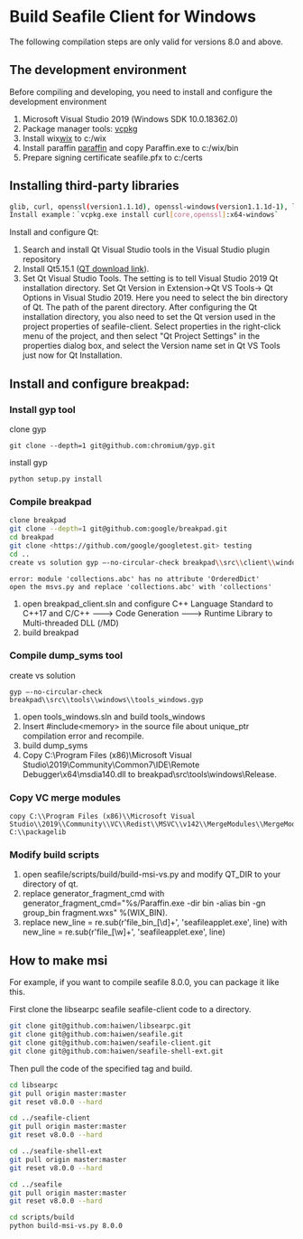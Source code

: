 # Build Seafile Client for Windows

The following compilation steps are only valid for versions 8.0 and above.

## The development environment

Before compiling and developing, you need to install and configure the development environment

1. Microsoft Visual Studio 2019 (Windows SDK 10.0.18362.0)
2. Package manager tools: [vcpkg](https://docs.microsoft.com/en-us/cpp/build/vcpkg?view=vs-2019)
3. Install wix[wix](https://github.com/wixtoolset/wix3/releases/tag/wix3111rtm) to c:/wix
4. Install paraffin [paraffin](https://github.com/Wintellect/Paraffin/releases) and copy Paraffin.exe to c:/wix/bin
5. Prepare signing certificate seafile.pfx to c:/certs

## Installing third-party libraries

```bash
glib, curl, openssl(version1.1.1d), openssl-windows(version1.1.1d-1), libevent, jansson, sqlite3, pthreads, getopt-win32, quazip
Install example：`vcpkg.exe install curl[core,openssl]:x64-windows`

```

Install and configure Qt:

1. Search and install Qt Visual Studio tools in the Visual Studio plugin repository
2. Install Qt5.15.1 ([QT download link](http://download.qt.io/archive/qt/)).
3. Set Qt Visual Studio Tools. The setting is to tell Visual Studio 2019 Qt installation directory. Set Qt Version in Extension->Qt VS Tools-> Qt Options in Visual Studio 2019. Here you need to select the bin directory of Qt. The path of the parent directory. After configuring the Qt installation directory, you also need to set the Qt version used in the project properties of seafile-client. Select properties in the right-click menu of the project, and then select "Qt Project Settings" in the properties dialog box, and select the Version name set in Qt VS Tools just now for Qt Installation.

## Install and configure breakpad:

### Install gyp tool

clone gyp

```
git clone --depth=1 git@github.com:chromium/gyp.git

```

install gyp 

```
python setup.py install

```

### Compile breakpad

```bash
clone breakpad
git clone --depth=1 git@github.com:google/breakpad.git
cd breakpad
git clone <https://github.com/google/googletest.git> testing
cd ..
create vs solution gyp –-no-circular-check breakpad\\src\\client\\windows\\breakpad_client.gyp

```

```
error: module 'collections.abc' has no attribute 'OrderedDict'
open the msvs.py and replace 'collections.abc' with 'collections'

```

1. open breakpad_client.sln and configure C++ Language Standard to C++17 and C/C++ ---> Code Generation ---> Runtime Library to  Multi-threaded DLL (/MD)
2. build breakpad

### Compile dump_syms tool

create vs solution

```
gyp –-no-circular-check breakpad\\src\\tools\\windows\\tools_windows.gyp

```

1. open tools_windows.sln and build tools_windows
2. Insert #include\<memory> in the source file about unique_ptr compilation error and recompile.
3. build dump_syms
4. Copy C:\\Program Files (x86)\\Microsoft Visual Studio\\2019\\Community\\Common7\\IDE\\Remote Debugger\\x64\\msdia140.dll to breakpad\\src\\tools\\windows\\Release.

### Copy VC merge modules

```
copy C:\\Program Files (x86)\\Microsoft Visual Studio\\2019\\Community\\VC\\Redist\\MSVC\\v142\\MergeModules\\MergeModules\\Microsoft_VC142_CRT_x64.msm C:\\packagelib

```

### Modify build scripts

1. open seafile/scripts/build/build-msi-vs.py and modify QT_DIR to your directory of qt.
2. replace generator_fragment_cmd with generator_fragment_cmd="%s/Paraffin.exe -dir bin -alias bin -gn group_bin fragment.wxs" %(WIX_BIN).
3. replace new_line = re.sub(r'file_bin\_\[\\d]+', 'seafileapplet.exe', line) with new_line = re.sub(r'file\_\[\\w]+', 'seafileapplet.exe',  line)

## How to make msi

For example, if you want to compile seafile 8.0.0, you can package it like this.

First clone the libsearpc seafile seafile-client code to a directory.

```bash
git clone git@github.com:haiwen/libsearpc.git
git clone git@github.com:haiwen/seafile.git
git clone git@github.com:haiwen/seafile-client.git
git clone git@github.com:haiwen/seafile-shell-ext.git

```

Then pull the code of the specified tag and build.

```bash
cd libsearpc
git pull origin master:master
git reset v8.0.0 --hard

cd ../seafile-client
git pull origin master:master
git reset v8.0.0 --hard

cd ../seafile-shell-ext
git pull origin master:master
git reset v8.0.0 --hard

cd ../seafile
git pull origin master:master
git reset v8.0.0 --hard

cd scripts/build
python build-msi-vs.py 8.0.0

```


